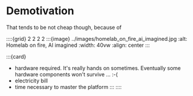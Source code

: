 # Demotivation

That tends to be not cheap though, because of

::::{grid} 2 2 2 2
:::{image} ../images/homelab_on_fire_ai_imagined.jpg
:alt: Homelab on fire, AI imagined
:width: 40vw
:align: center
:::

:::{card}

- hardware required.
It's really hands on sometimes.
Eventually some hardware components won't survive ... :-(
- electricity bill
- time necessary to master the platform
:::
::::
